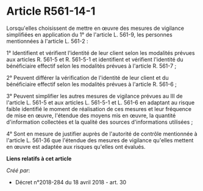 # Article R561-14-1

Lorsqu'elles choisissent de mettre en œuvre des mesures de vigilance simplifiées en application du 1° de l'article L. 561-9,
les personnes mentionnées à l'article L. 561-2 :

1° Identifient et vérifient l'identité de leur client selon les modalités prévues aux articles R. 561-5 et R. 561-5-1 et
identifient et vérifient l'identité du bénéficiaire effectif selon les modalités prévues à l'article R. 561-7 ;

2° Peuvent différer la vérification de l'identité de leur client et du bénéficiaire effectif selon les modalités prévues à
l'article R. 561-6 ;

3° Peuvent simplifier les autres mesures de vigilance prévues au III de l'article L. 561-5 et aux articles L. 561-5-1 et L.
561-6 en adaptant au risque faible identifié le moment de réalisation de ces mesures et leur fréquence de mise en œuvre,
l'étendue des moyens mis en œuvre, la quantité d'information collectées et la qualité des sources d'informations utilisées ;

4° Sont en mesure de justifier auprès de l'autorité de contrôle mentionnée à l'article L. 561-36 que l'étendue des mesures de
vigilance qu'elles mettent en œuvre est adaptée aux risques qu'elles ont évalués.

**Liens relatifs à cet article**

_Créé par_:

  - Décret n°2018-284 du 18 avril 2018 - art. 30
